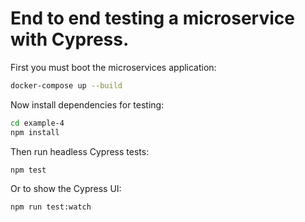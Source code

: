 # End to end testing a microservice with Cypress.

First you must boot the microservices application:

```bash
docker-compose up --build
```

Now install dependencies for testing:

```bash
cd example-4
npm install
```

Then run headless Cypress tests:

```bash
npm test
```

Or to show the Cypress UI:

```bash
npm run test:watch
```
